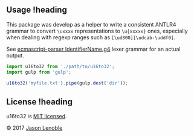 ## Usage !heading

This package was develop as a helper to write a consistent ANTLR4 grammar to
convert `\uxxxx` representations to `\u{xxxxx}` ones, especially when dealing with regexp ranges such as `[\ud800][\udcab-\uddf0]`.

See [ecmascript-parser IdentifierName.g4](https://github.com/jlenoble/ecmascript-parser/blob/master/src/static/antlr4/grammars/IdentifierName.g4) lexer grammar for an actual output.

```js
import u16to32 from './path/to/u16to32';
import gulp from 'gulp';

u16to32('myfile.txt').pipe(gulp.dest('dir'));
```

## License !heading

u16to32 is [MIT licensed](./LICENSE).

© 2017 [Jason Lenoble](mailto:jason.lenoble@gmail.com)
